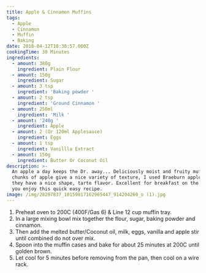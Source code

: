 ```yaml
---
title: Apple & Cinnamon Muffins
tags:
  - Apple
  - Cinnamon
  - Muffin
  - Baking
date: 2018-04-12T18:30:57.000Z
cookingTime: 30 Minutes
ingredients:
  - amount: 380g
    ingredient: Plain Flour
  - amount: 150g
    ingredient: Sugar
  - amount: 3 tsp
    ingredient: 'Baking powder '
  - amount: 2 tsp
    ingredient: 'Ground Cinnamon '
  - amount: 250ml
    ingredient: 'Milk '
  - amount: '240g '
    ingredient: Apple
  - amount: 2 (Or 120ml Applesauce)
    ingredient: Eggs
  - amount: 1 tsp
    ingredient: Vanillla Extract
  - amount: 150g
    ingredient: Butter Or Coconut Oil
description: >-
  An apple a day keeps the Dr. away... Deliciously moist and fruity muffins. The
  chunks of apple give a nice variety of texture, I used Braeburn apples because
  they have a nice shape, tarte flavor. Excellent for breakfast on the go. Hope
  you enjoy this quick easy recipe. 
image: /img/28207837_10159817162965447_914204260_o (1).jpg
---
```

1. Preheat oven to 200C (400F/Gas 6) & Line 12 cup muffin tray.
2. In a large mixing bowl mix together the flour, sugar, baking powder and cinnamon.  
3. Then add the melted butter/Coconut oil, milk, eggs, vanilla and apple stir until combined do not over mix. 
4. Spoon into the muffin cases and bake for about 25 minutes at 200C until golden brown. 
5. Let cool for 5 minutes before removing from the pan, then cool on a wire rack.
